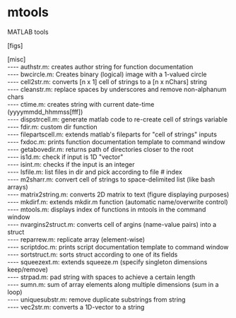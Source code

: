 # mtools
MATLAB tools

[figs] <br />

[misc] <br />
---- authstr.m: creates author string for function documentation <br />
---- bwcircle.m: Creates binary (logical) image with a 1-valued circle <br />
---- cell2str.m: converts [n x 1] cell of strings to a [n x nChars] string <br />
---- cleanstr.m: replace spaces by underscores and remove non-alphanum chars <br />
---- ctime.m: creates string with current date-time (yyyymmdd_hhmmss[fff]) <br />
---- dispstrcell.m: generate matlab code to re-create cell of strings variable <br />
---- fdir.m: custom dir function <br />
---- filepartscell.m: extends matlab's fileparts for "cell of strings" inputs <br />
---- fxdoc.m: prints function documentation template to command window <br />
---- getabovedir.m: returns path of directories closer to the root <br />
---- is1d.m: check if input is 1D "vector" <br />
---- isint.m: checks if the input is an integer <br />
---- lsfile.m: list files in dir and pick according to file # index <br />
---- m2sharr.m: convert cell of strings to space-delimited list (like bash arrays) <br />
---- matrix2string.m: converts 2D matrix to text (figure displaying purposes) <br />
---- mkdirf.m: extends mkdir.m function (automatic name/overwrite control) <br />
---- mtools.m: displays index of functions in mtools in the command window <br />
---- nvargins2struct.m: converts cell of argins (name-value pairs) into a struct <br />
---- reparrew.m: replicate array (element-wise) <br />
---- scriptdoc.m: prints script documentation template to command window <br />
---- sortstruct.m: sorts struct according to one of its fields <br />
---- squeezext.m: extends squeeze.m (specify singleton dimensions keep/remove) <br />
---- strpad.m: pad string with spaces to achieve a certain length <br />
---- sumn.m: sum of array elements along multiple dimensions (sum in a loop) <br />
---- uniquesubstr.m: remove duplicate substrings from string <br />
---- vec2str.m: converts a 1D-vector to a string <br />

